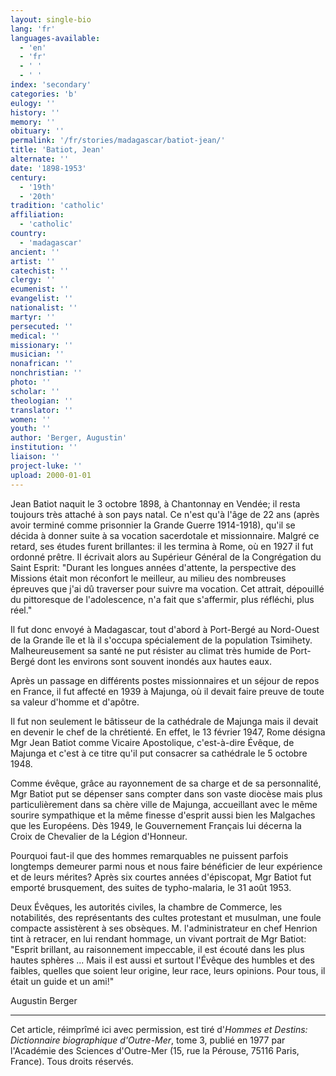 ```yaml
---
layout: single-bio
lang: 'fr'
languages-available:
  - 'en'
  - 'fr'
  - ' '
  - ' '
index: 'secondary'
categories: 'b'
eulogy: ''
history: ''
memory: ''
obituary: ''
permalink: '/fr/stories/madagascar/batiot-jean/'
title: 'Batiot, Jean'
alternate: ''
date: '1898-1953'
century:
  - '19th'
  - '20th'
tradition: 'catholic'
affiliation:
  - 'catholic'
country:
  - 'madagascar'
ancient: ''
artist: ''
catechist: ''
clergy: ''
ecumenist: ''
evangelist: ''
nationalist: ''
martyr: ''
persecuted: ''
medical: ''
missionary: ''
musician: ''
nonafrican: ''
nonchristian: ''
photo: ''
scholar: ''
theologian: ''
translator: ''
women: ''
youth: ''
author: 'Berger, Augustin'
institution: ''
liaison: ''
project-luke: ''
upload: 2000-01-01
---
```



Jean Batiot naquit le 3 octobre 1898, à Chantonnay en Vendée; il resta toujours très attaché à son pays natal. Ce n'est qu'à l'âge de 22 ans (après avoir terminé comme prisonnier la Grande Guerre 1914-1918), qu'il se décida à donner suite à sa vocation sacerdotale et missionnaire. Malgré ce retard, ses études furent brillantes: il les termina à Rome, où en 1927 il fut ordonné prêtre. Il écrivait alors au Supérieur Général de la Congrégation du Saint Esprit: "Durant les longues années d'attente, la perspective des Missions était mon réconfort le meilleur, au milieu des nombreuses épreuves que j'ai dû traverser pour suivre ma vocation. Cet attrait, dépouillé du pittoresque de l'adolescence, n'a fait que s'affermir, plus réfléchi, plus réel."

Il fut donc envoyé à Madagascar, tout d'abord à Port-Bergé au Nord-Ouest de la Grande île et là il s'occupa spécialement de la population Tsimihety. Malheureusement sa santé ne put résister au climat très humide de Port-Bergé dont les environs sont souvent inondés aux hautes eaux.

Après un passage en différents postes missionnaires et un séjour de repos en France, il fut affecté en 1939 à Majunga, où il devait faire preuve de toute sa valeur d'homme et d'apôtre.

Il fut non seulement le bâtisseur de la cathédrale de Majunga mais il devait en devenir le chef de la chrétienté. En effet, le 13 février 1947, Rome désigna Mgr Jean Batiot comme Vicaire Apostolique, c'est-à-dire Évêque, de Majunga et c'est à ce titre qu'il put consacrer sa cathédrale le 5 octobre 1948.

Comme évêque, grâce au rayonnement de sa charge et de sa personnalité, Mgr Batiot put se dépenser sans compter dans son vaste diocèse mais plus particulièrement dans sa chère ville de Majunga, accueillant avec le même sourire sympathique et la même finesse d'esprit aussi bien les Malgaches que les Européens. Dès 1949, le Gouvernement Français lui décerna la Croix de Chevalier de la Légion d'Honneur.

Pourquoi faut-il que des hommes remarquables ne puissent parfois longtemps demeurer parmi nous et nous faire bénéficier de leur expérience et de leurs mérites? Après six courtes années d'épiscopat, Mgr Batiot fut emporté brusquement, des suites de typho-malaria, le 31 août 1953.

Deux Évêques, les autorités civiles, la chambre de Commerce, les notabilités, des représentants des cultes protestant et musulman, une foule compacte assistèrent à ses obsèques. M. l'administrateur en chef Henrion tint à retracer, en lui rendant hommage, un vivant portrait de Mgr Batiot: "Esprit brillant, au raisonnement impeccable, il est écouté dans les plus hautes sphères ... Mais il est aussi et surtout l'Évêque des humbles et des faibles, quelles que soient leur origine, leur race, leurs opinions. Pour tous, il était un guide et un ami!"

Augustin Berger

---

Cet article, réimprîmé ici avec permission, est tiré d'*Hommes et Destins: Dictionnaire biographique d'Outre-Mer*, tome 3, publié en 1977 par l'Académie des Sciences d'Outre-Mer (15, rue la Pérouse, 75116 Paris, France). Tous droits réservés.